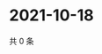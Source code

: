 # 2021-10-18

共 0 条

<!-- BEGIN WEIBO -->
<!-- 最后更新时间 Mon Oct 18 2021 17:11:28 GMT+0800 (China Standard Time) -->

<!-- END WEIBO -->
